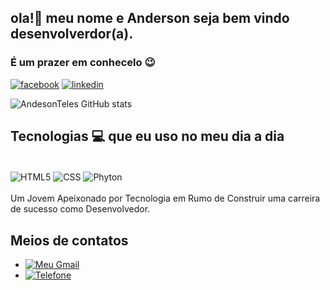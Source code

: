 ## ola!👋 meu nome e Anderson seja bem vindo desenvolverdor(a).
### É um prazer em conhecelo 😉
[![facebook](https://img.shields.io/badge/Facebook-1877F2?style=for-the-badge&logo=facebook&logoColor=white)](https://www.facebook.com/profile.php?id=100085711373753)
[![linkedin](https://img.shields.io/badge/LinkedIn-0077B5?style=for-the-badge&logo=linkedin&logoColor=white)](https://www.linkedin.com/in/anderson-cleiton-teles-filho-476952263/)

![AndesonTeles GitHub stats](https://github-readme-stats.vercel.app/api?username=DevAndersonTeles&show_icons=true&theme=highcontrast)

## Tecnologias 💻 que eu uso no meu dia a dia
<div style='display: inline_block'><br>
<img align='center'alt='HTML5' src='https://img.shields.io/badge/HTML5-E34F26?style=for-the-badge&logo=html5&logoColor=white'>
<img align='center'alt='CSS' src='https://img.shields.io/badge/CSS-239120?&style=for-the-badge&logo=css3&logoColor=white'>
<img align='center'alt='Phyton' src='https://img.shields.io/badge/Python-14354C?style=for-the-badge&logo=python&logoColor=white'>
<div><br>
Um Jovem Apeixonado por Tecnologia em Rumo de Construir uma carreira de sucesso como Desenvolvedor.
  
## Meios de contatos
  
- [![Meu Gmail](https://img.shields.io/badge/Gmail-D14836?style=for-the-badge&logo=gmail&logoColor=white)](mailto:andersonteles503@gmail.com)
- [![Telefone](https://img.shields.io/badge/WhatsApp-25D366?style=for-the-badge&logo=whatsapp&logoColor=white)](https://wa.me/5522998994129)
